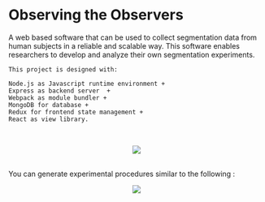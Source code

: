 # Observing the Observers

A web based software that can be used to collect segmentation data from human subjects in a reliable and scalable way. This software enables researchers to develop and analyze their own segmentation experiments.

	This project is designed with: 

	Node.js as Javascript runtime environment + 
	Express as backend server  + 
	Webpack as module bundler + 
	MongoDB for database +
	Redux for frontend state management +
	React as view library.

<br>
<p align="center"><img src="https://github.mit.edu/egeozin/observer-dashboard/blob/master/images/sample_session.gif"/></p>
<br>
You can generate experimental procedures similar to the following :
<br>
<p align="center"><img src="https://github.mit.edu/egeozin/observer-dashboard/blob/master/images/simultaneous_protocol.png"/></p>


